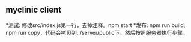 ## myclinic client
*测试: 修改src/index.js第一行，去掉注释。npm start
*发布: npm run build; npm run copy，代码会拷贝到../server/public下。然后按照服务器执行步骤。

